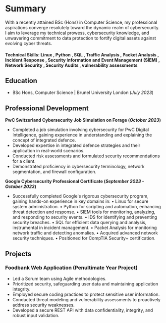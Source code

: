 # Summary
With a recently attained BSc (Hons) in Computer Science, my professional aspirations converge resolutely toward the dynamic realm of cybersecurity. I aim to leverage my technical prowess, cybersecurity knowledge, and unwavering commitment to data protection to fortify digital assets against evolving cyber threats.

#### Technical Skills: Linux , Python , SQL , Traffic Analysis , Packet Analysis , Incident Response , Security Information and Event Management (SIEM) , Network Security , Security Audits , vulnerability assessments

## Education
- BSc Hons, Computer Science | Brunel University London (_July 2023_)								       		

## Professional Development
**PwC Switzerland Cybersecurity Job Simulation on Forage (_October 2023_)**
- Completed a job simulation involving cybersecurity for PwC Digital Intelligence, gaining experience in understanding and explaining the concept of integrated defence.
- Developed expertise in integrated defence strategies and their application in real-world scenarios.
- Conducted risk assessments and formulated security recommendations for a client.
- Demonstrated proficiency in cybersecurity terminology, network segmentation, and firewall configuration.

**Google Cybersecurity Professional Certificate (_September 2023 - October 2023_)**
- Successfully completed Google's rigorous cybersecurity program, gaining hands-on experience in key domains in:
• Linux for secure system administration.
• Python for scripting and automation, enhancing threat detection and response.
• SIEM tools for monitoring, analyzing, and responding to security events.
• IDS for identifying and preventing security breaches.
• SQL for efficient data querying and analysis, instrumental in incident management.
• Packet Analysis for monitoring network traffic and detecting anomalies.
• Acquired advanced network security techniques.
• Positioned for CompTIA Security+ certification.

## Projects
### Foodbank Web Application (Penultimate Year Project)
- Led a Scrum team using Agile methodologies.
- Prioritized security, safeguarding user data and maintaining application integrity.
- Employed secure coding practices to protect sensitive user information.
- Conducted threat modeling and vulnerability assessments to proactively address security weaknesses.
- Developed a secure REST API with data confidentiality, integrity, and robust input validation.

